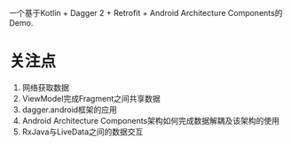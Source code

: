 一个基于Kotlin + Dagger 2 + Retrofit + Android Architecture Components的Demo.

# 关注点 #
1. 网络获取数据
2. ViewModel完成Fragment之间共享数据
3. dagger.android框架的应用
4. Android Architecture Components架构如何完成数据解耦及该架构的使用
5. RxJava与LiveData之间的数据交互
